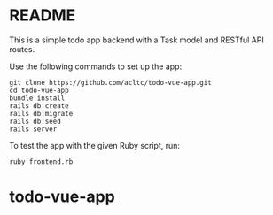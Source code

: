 # README

This is a simple todo app backend with a Task model and RESTful API routes.

Use the following commands to set up the app:
```
git clone https://github.com/acltc/todo-vue-app.git
cd todo-vue-app
bundle install
rails db:create
rails db:migrate
rails db:seed
rails server
```

To test the app with the given Ruby script, run:
```
ruby frontend.rb
```
# todo-vue-app
